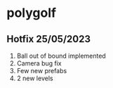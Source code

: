 # polygolf

## Hotfix 25/05/2023

1. Ball out of bound implemented
2. Camera bug fix
3. Few new prefabs
4. 2 new levels
